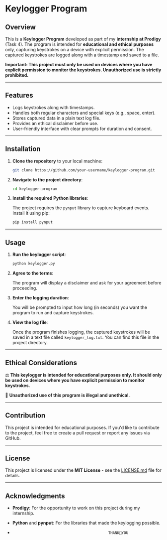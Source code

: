 # Keylogger Program

## Overview

This is a **Keylogger Program** developed as part of my **internship at Prodigy** (Task 4). The program is intended for **educational and ethical purposes** only, capturing keystrokes on a device with explicit permission. The captured keystrokes are logged along with a timestamp and saved to a file.

**Important: This project must only be used on devices where you have explicit permission to monitor the keystrokes. Unauthorized use is strictly prohibited.**

---

## Features

- Logs keystrokes along with timestamps.
- Handles both regular characters and special keys (e.g., space, enter).
- Stores captured data in a plain text log file.
- Provides an ethical disclaimer before use.
- User-friendly interface with clear prompts for duration and consent.

---

## Installation

1. **Clone the repository** to your local machine:

    ```bash
    git clone https://github.com/your-username/keylogger-program.git
    ```

2. **Navigate to the project directory**:

    ```bash
    cd keylogger-program
    ```

3. **Install the required Python libraries**:

    The project requires the `pynput` library to capture keyboard events. Install it using pip:

    ```bash
    pip install pynput
    ```

---

## Usage

1. **Run the keylogger script**:

    ```bash
    python keylogger.py
    ```

2. **Agree to the terms**:

    The program will display a disclaimer and ask for your agreement before proceeding.

3. **Enter the logging duration**:

    You will be prompted to input how long (in seconds) you want the program to run and capture keystrokes.

4. **View the log file**:

    Once the program finishes logging, the captured keystrokes will be saved in a text file called `keylogger_log.txt`. You can find this file in the project directory.

---

## Ethical Considerations

⚖️ **This keylogger is intended for educational purposes only. It should only be used on devices where you have explicit permission to monitor keystrokes.**

🚫 **Unauthorized use of this program is illegal and unethical.**

---

## Contribution

This project is intended for educational purposes. If you'd like to contribute to the project, feel free to create a pull request or report any issues via GitHub.

---

## License

This project is licensed under the **MIT License** - see the [LICENSE.md](LICENSE.md) file for details.

---

## Acknowledgments

- **Prodigy**: For the opportunity to work on this project during my internship.  
- **Python** and **pynput**: For the libraries that made the keylogging possible.

- 
                                                 THANK💚YOU
